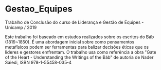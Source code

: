 # Gestao_Equipes
Trabalho de Conclusão do curso de Liderança e Gestão de Equipes - Unicamp / 2019

Este trabalho foi baseado em estudos realizados sobre os escritos do Báb (1819~1850). É uma abordagem inicial sobre como pensamentos metafísicos podem ser ferramentas para balizar decisões éticas que os lideres e gestores emfrentam.
O trabalho usa como referência a obra "Gate of the Heart - Understanding the Writings of the Báb" de autoria de Nader Saiedi, ISBN 978-1-55458-035-4
